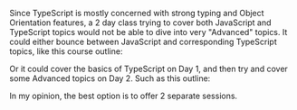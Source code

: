 Since TypeScript is mostly concerned with strong typing and Object Orientation features, a 2 day class trying to cover both JavaScript and TypeScript topics would not be able to dive into very "Advanced" topics.  It could either bounce between JavaScript and corresponding TypeScript topics, like this course outline:



Or it could cover the basics of TypeScript on Day 1, and then try and cover some Advanced topics on Day 2.  Such as this outline:


In my opinion, the best option is to offer 2 separate sessions.  



